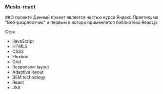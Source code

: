 ### Mesto-react

##О проекте
Данный проект является частью курса Яндекс.Практикума "Веб-разработчик"
и первым в которо применяется библиотека React.js

Стэк
<ul>
<li>JavaScript</li>
<li>HTML5</li>
<li>CSS3</li>
<li>Flexbox</li>
<li>Grid</li>
<li>Responsive layout</li>
<li>Adaptive layout</li>
<li>BEM technology</li>
<li>React</li>
<li>JSX</li>
</ul>

